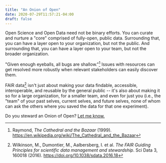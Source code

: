 ```yaml
---
title: "An Onion of Open"
date: 2020-07-29T11:57:21-04:00
draft: false
---
```


Open Science and Open Data need not be binary efforts.
You can curate and nurture a "core" comprised of fully-open, public data.
Surrounding that, you can have a layer open to your organization, but not the public.
And surrounding that, you can have a layer open to your team, but not the broader organization.

"Given enough eyeballs, all bugs are shallow."[^1] Issues with resources can get resolved more robustly
when relevant stakeholders can easily discover them.

FAIR data[^fair] isn't just about making your data findable, accessible, interoperable, and reusable by the general public -- it's also about making it so for a large organization, for a smaller team, and even for just you (i.e., the "team" of your past selves, current selves, and future selves, none of whom can ask the others where you saved the data for that one experiment).

Do you steward an Onion of Open? <a href="mailto:mail@donnywinston.com?subject=Re: An Onion of Open">Let me know.</a>

[^1]: Raymond, *The Cathedral and the Bazaar* (1999). https://en.wikipedia.org/wiki/The_Cathedral_and_the_Bazaar
[^fair]: Wilkinson, M., Dumontier, M., Aalbersberg, I. et al. *The FAIR Guiding Principles for scientific data management and stewardship*. Sci Data 3, 160018 (2016). https://doi.org/10.1038/sdata.2016.18